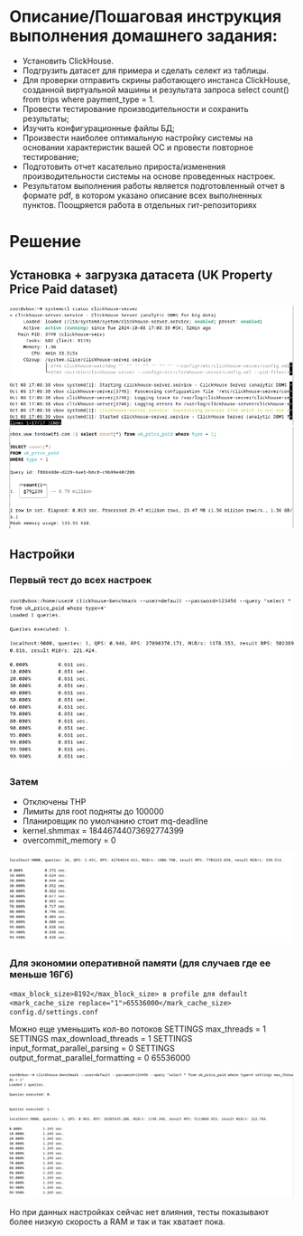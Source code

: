 # Описание/Пошаговая инструкция выполнения домашнего задания:
* Установить ClickHouse.
* Подгрузить датасет для примера и сделать селект из таблицы.
* Для проверки отправить скрины работающего инстанса ClickHouse, созданной виртуальной машины и результата запроса select count() from trips where payment_type = 1.
* Провести тестирование производительности и сохранить результаты;
* Изучить конфигурационные файлы БД;
* Произвести наиболее оптимальную настройку системы на основании характеристик вашей ОС и провести повторное тестирование;
* Подготовить отчет касательно прироста/изменения производительности системы на основе проведенных настроек.
* Результатом выполнения работы является подготовленный отчет в формате pdf, в котором указано описание всех выполненных пунктов. Поощряется работа в отдельных гит-репозиториях
  
# Решение

## Установка + загрузка датасета (UK Property Price Paid dataset)

![comment](images/22.png)
![comment](images/11.png)

## Настройки

### Первый тест до всех настроек

![comment](images/test1.png)

### Затем
* Отключены THP
* Лимиты для root подняты до 100000
* Планировщик по умолчанию стоит mq-deadline
* kernel.shmmax = 18446744073692774399
* overcommit_memory = 0

![comment](images/test3.png)

### Для экономии оперативной памяти (для случаев где ее меньше 16Гб)

```
<max_block_size>8192</max_block_size> в profile для default
<mark_cache_size replace="1">65536000</mark_cache_size> config.d/settings.conf
```

Можно еще уменьшить кол-во потоков
SETTINGS max_threads = 1
SETTINGS max_download_threads = 1
SETTINGS input_format_parallel_parsing = 0
SETTINGS output_format_parallel_formatting = 0
65536000

![comment](images/test2.png)

Но при данных настройках сейчас нет влияния, тесты показывают более низкую скорость а RAM и так и так хватает пока.
